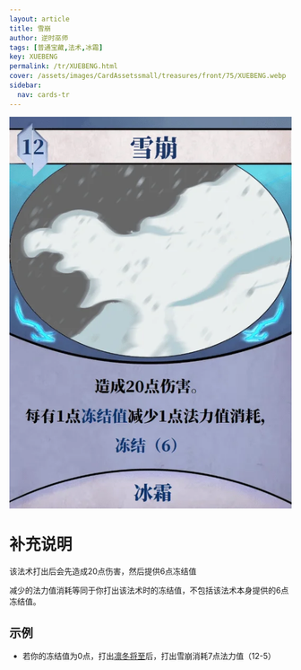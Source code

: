 ```yaml
---
layout: article
title: 雪崩
author: 逆时巫师
tags: [普通宝藏,法术,冰霜]
key: XUEBENG
permalink: /tr/XUEBENG.html
cover: /assets/images/CardAssetssmall/treasures/front/75/XUEBENG.webp
sidebar:
  nav: cards-tr
---
```

![](/assets/images/CardAssets/treasures/front/75/XUEBENG.webp)

# 补充说明
该法术打出后会先造成20点伤害，然后提供6点冻结值

减少的法力值消耗等同于你打出该法术时的冻结值，不包括该法术本身提供的6点冻结值。
## 示例
* 若你的冻结值为0点，打出[凛冬将至](/tr/HANBINGQIZHOU.html)后，打出雪崩消耗7点法力值（12-5）